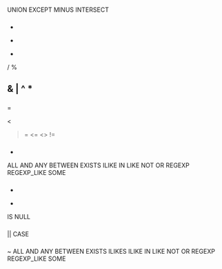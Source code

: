 
###
UNION
EXCEPT
MINUS
INTERSECT

###
+
-
*
/
%

###
&
|
^ *
-

###

=
>
<
>=
<=
<>
!=

###
-
ALL
AND
ANY 
BETWEEN
EXISTS
ILIKE
IN
LIKE
NOT
OR
REGEXP
REGEXP_LIKE
SOME

###
+
-
IS NULL

###
||
CASE

###
~
ALL
AND
ANY
BETWEEN
EXISTS
ILIKES
ILIKE
IN
LIKE
NOT
OR
REGEXP
REGEXP_LIKE
SOME

###




